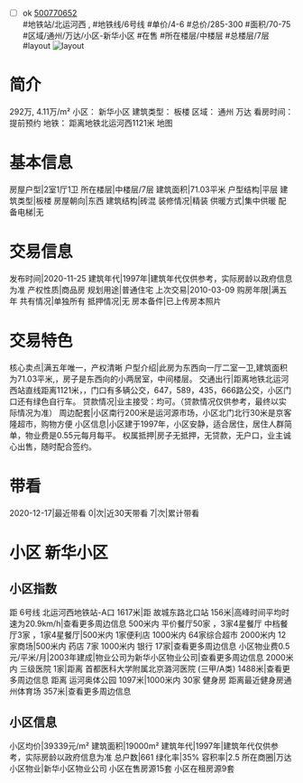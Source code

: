 - [ ] ok [500770652](https://bj.5i5j.com/ershoufang/500770652.html)  
 #地铁站/北运河西 ,  #地铁线/6号线
#单价/4-6 #总价/285-300 #面积/70-75   #区域/通州/万达/小区-新华小区 #在售 #所在楼层/中楼层 #总楼层/7层 #layout 
![layout](http://image2a.5i5j.com/scm/HOUSE_CUSTOMER/b6e28491e51b425c957ccf3dc9592c31.jpg_P5.jpg) 
# 简介 
 292万,  4.11万/m² 
小区： 新华小区
建筑类型： 板楼
区域： 通州 万达
看房时间： 提前预约
地铁： 距离地铁北运河西1121米 地图
# 基本信息 
 房屋户型|2室1厅1卫
所在楼层|中楼层/7层
建筑面积|71.03平米
户型结构|平层
建筑类型|板楼
房屋朝向|东西
建筑结构|砖混
装修情况|精装
供暖方式|集中供暖
配备电梯|无
# 交易信息 
 发布时间|2020-11-25
建筑年代|1997年|建筑年代仅供参考，实际房龄以政府信息为准
产权性质|商品房
规划用途|普通住宅
上次交易|2010-03-09
购房年限|满五年
共有情况|单独所有
抵押情况|无
房本备件|已上传房本照片
# 交易特色 
 核心卖点|满五年唯一，产权清晰
户型介绍|此房为东西向一厅二室一卫,建筑面积为71.03平米,，房子是东西向的小两居室，中间楼层。
交通出行|距离地铁北运河西站直线距离1121米，，门口有多辆公交，647，589，435，666路公交，小区门口还有绿色自行车。
贷款情况|业主接受：均可。（贷款情况仅供参考，最终以实际情况为准）
周边配套|小区南行200米是运河源市场，小区北门北行30米是京客隆超市，购物方便
小区信息|小区建于1997年，小区安静，适合居住，居住人群简单，物业费是0.55元每月每平。
权属抵押|房子无抵押，无贷款，无户口，业主诚心出售，随时配合签约。
# 带看 
 2020-12-17|最近带看	 0|次|近30天带看	 7|次|累计带看
# 小区 新华小区
## 小区指数 
 距 6号线 北运河西地铁站-A口 1617米|距 故城东路北口站 156米|高峰时间平均时速为20.9km/h|查看更多周边信息
500米内 平价餐厅50家 ，3家4星餐厅
中档餐厅3家 ，1家4星餐厅|500米内 1家便利店
1000米内 64家综合超市
2000米内 12家商场|500米内 药店 7家
1000米内 银行 17家|查看更多周边信息
小区物业费0.5元/平米/月|2003年建成|物业公司为新华小区物业公司|查看更多周边信息
2000米内 三级医院 1家|距离 首都医科大学附属北京潞河医院 (三甲/A类) 1488米|查看更多周边信息
距离 运河奥体公园 1097米|1000米内 30家 健身房
距离最近健身房通州体育场 357米|查看更多周边信息
## 小区信息 
 小区均价|39339元/m²
建筑面积|19000m²
建筑年代|1997年|建筑年代仅供参考，实际房龄以政府信息为准
总户数|661
绿化率|35%
容积率|2.5
所在商圈|万达
小区物业|新华小区物业公司
小区在售房源15套
小区在租房源9套
